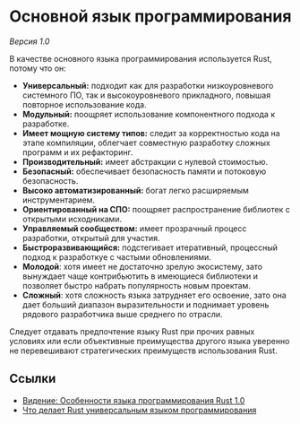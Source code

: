 # Основной язык программирования

*Версия 1.0*

В качестве основного языка программирования используется Rust, потому что он:

- **Универсальный:** подходит как для разработки низкоуровневого системного ПО, так и высокоуровневого прикладного, повышая повторное использование кода.
- **Модульный:** поощряет использование компонентного подхода к разработке.
- **Имеет мощную систему типов:** следит за корректностью кода на этапе компиляции, облегчает совместную разработку сложных программ и их рефакторинг.
- **Производительный:** имеет абстракции с нулевой стоимостью.
- **Безопасный:** обеспечивает безопасность памяти и потоковую безопасность.
- **Высоко автоматизированный:** богат легко расширяемым инструментарием.
- **Ориентированный на СПО:** поощряет распространение библиотек с открытыми исходниками.
- **Управляемый сообществом:** имеет прозрачный процесс разработки, открытый для участия.
- **Быстроразвивающийся:** подстегивает итеративный, процессный подход к разработкуе с частыми обновлениями.
- **Молодой**: хотя имеет не достаточно зрелую экосистему, зато вынуждает чаще контрибьютить в имеющиеся библиотеки и позволяет быстро набрать популярность новым проектам.
- **Сложный**: хотя сложность языка затрудняет его освоение, зато она дает больший диапазон выразительности и поднимает уровень рядового разработчика выше среднего по отрасли.

Следует отдавать предпочтение языку Rust при прочих равных условиях или если объективные преимущества другого языка уверенно не перевешивают стратегических преимуществ использования Rust.


## Ссылки

- [Видение: Особенности языка программирования Rust 1.0](../visions/vis-rust-features.ru.md)
- [Что делает Rust универсальным языком программирования](https://habr.com/ru/post/504622/)
